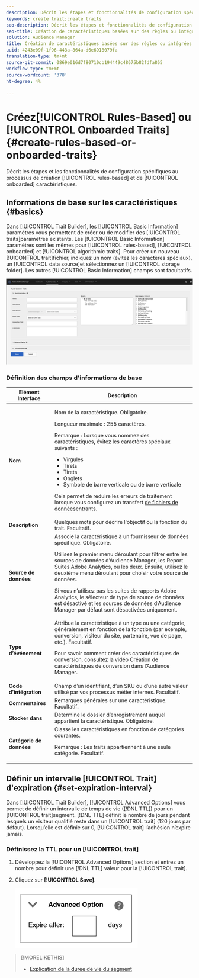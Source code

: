 ```yaml
---
description: Décrit les étapes et fonctionnalités de configuration spécifiques au processus de création de caractéristiques intégré et basé sur des règles.
keywords: create trait;create traits
seo-description: Décrit les étapes et fonctionnalités de configuration spécifiques au processus de création de caractéristiques intégré et basé sur des règles.
seo-title: Création de caractéristiques basées sur des règles ou intégrées
solution: Audience Manager
title: Création de caractéristiques basées sur des règles ou intégrées
uuid: 4243e09f-1f96-443a-864a-d6e6918079fa
translation-type: tm+mt
source-git-commit: 0869e016d7f80710cb194449c48675b82fdfa865
workflow-type: tm+mt
source-wordcount: '378'
ht-degree: 4%

---
```



# Créez[!UICONTROL Rules-Based] ou [!UICONTROL Onboarded Traits] {#create-rules-based-or-onboarded-traits}

Décrit les étapes et les fonctionnalités de configuration spécifiques au processus de création [!UICONTROL rules-based] et de [!UICONTROL onboarded] caractéristiques.

<!-- c_tb_rules_traits.xml -->

## Informations de base sur les caractéristiques {#basics}

Dans [!UICONTROL Trait Builder], les [!UICONTROL Basic Information] paramètres vous permettent de créer ou de modifier des [!UICONTROL traits]paramètres existants. Les [!UICONTROL Basic Information] paramètres sont les mêmes pour [!UICONTROL rules-based], [!UICONTROL onboarded] et [!UICONTROL algorithmic traits]. Pour créer un nouveau [!UICONTROL trait]fichier, indiquez un nom (évitez les caractères spéciaux), un [!UICONTROL data source]et sélectionnez un [!UICONTROL storage folder]. Les autres [!UICONTROL Basic Information] champs sont facultatifs.

<!-- c_tb_basics.xml -->

![create-trait](assets/create-trait.png)

### Définition des champs d&#39;informations de base

<table id="table_42AEC7A5B22346C5BB996D2D36C56229"> 
 <thead> 
  <tr> 
   <th colname="col1" class="entry"> Elément Interface </th> 
   <th colname="col2" class="entry"> Description </th> 
  </tr> 
 </thead>
 <tbody> 
  <tr> 
   <td colname="col1"> <b><span class="uicontrol"> Nom</span></b> </td> 
   <td colname="col2"> <p>Nom de la caractéristique. Obligatoire. </p> <p>Longueur maximale : 255 caractères. </p> <p> <p>Remarque : Lorsque vous nommez des caractéristiques, évitez les caractères spéciaux suivants : 
      <ul id="ul_AB38A333F21A4AA9B5656CBA69BA65E3"> 
       <li id="li_0E5033B540BC41E799075845388E85A7">Virgules </li> 
       <li id="li_B1A6C3E3FB98473A91E4675EE09460F0">Tirets </li> 
       <li id="li_579302FE34B64FE0AE3C751012839229">Tirets </li> 
       <li id="li_44890F738CC64E449CC2545D701ECBC7">Onglets </li> 
       <li id="li_C203837501A94342923C99A7DAD1ED61">Symbole de barre verticale ou de barre verticale </li> 
      </ul> </p> </p> <p>Cela permet de réduire les erreurs de traitement lorsque vous configurez un transfert <a href="../../integration/sending-audience-data/batch-data-transfer-explained/inbound-file-contents.md"> de fichiers de données</a>entrants. </p> </td> 
  </tr> 
  <tr> 
   <td colname="col1"> <b><span class="uicontrol">Description</span></b> </td> 
   <td colname="col2"> Quelques mots pour décrire l'objectif ou la fonction du trait. Facultatif. </td> 
  </tr> 
  <tr> 
   <td colname="col1"> <b><span class="uicontrol"> Source de données</span></b> </td> 
   <td colname="col2"> Associe la caractéristique à un fournisseur de données spécifique. Obligatoire. <p>Utilisez le premier menu déroulant pour filtrer entre les sources de données d’Audience Manager, les Report Suites Adobe Analytics, ou les deux. Ensuite, utilisez le deuxième menu déroulant pour choisir votre source de données.</p><p> Si vous n’utilisez pas les suites de rapports Adobe Analytics, le sélecteur de type de source de données est désactivé et les sources de données d’Audience Manager par défaut sont désactivées uniquement.</p>  </td> 
  </tr>
   <tr> 
   <td colname="col1"> <b><span class="uicontrol"> Type d’événement</span></b> </td> 
   <td colname="col2"> Attribue la caractéristique à un type ou une catégorie, généralement en fonction de la fonction (par exemple, conversion, visiteur du site, partenaire, vue de page, etc.). Facultatif. <p> Pour savoir comment créer des caractéristiques de conversion, consultez la vidéo <a href="https://docs.adobe.com/content/help/en/audience-manager-learn/tutorials/build-and-manage-audiences/traits-and-segments/creating-conversion-traits.html"></a>Création de caractéristiques de conversion dans l’Audience Manager. </p></td> 
  </tr> 
  <tr> 
   <td colname="col1"> <b><span class="uicontrol"> Code d’intégration</span></b> </td> 
   <td colname="col2"> Champ d’un identifiant, d’un SKU ou d’une autre valeur utilisé par vos processus métier internes. Facultatif. </td> 
  </tr> 
  <tr> 
   <td colname="col1"> <b><span class="uicontrol"> Commentaires</span></b> </td> 
   <td colname="col2"> Remarques générales sur une caractéristique. Facultatif. </td> 
  </tr> 
  <tr> 
   <td colname="col1"> <b><span class="uicontrol"> Stocker dans</span></b> </td> 
   <td colname="col2"> Détermine le dossier d’enregistrement auquel appartient la caractéristique. Obligatoire. </td> 
  </tr> 
  <tr> 
   <td colname="col1"> <b><span class="uicontrol"> Catégorie de données</span></b> </td> 
   <td colname="col2"> Classe les caractéristiques en fonction de catégories courantes. <p>Remarque :  Les traits appartiennent à une seule catégorie. Facultatif. </p> </td> 
  </tr> 
 </tbody> 
</table>

## Définir un intervalle [!UICONTROL Trait] d&#39;expiration {#set-expiration-interval}

Dans [!UICONTROL Trait Builder], [!UICONTROL Advanced Options] vous permet de définir un intervalle de temps de vie ([!DNL TTL]) pour un [!UICONTROL trait]segment. [!DNL TTL] définit le nombre de jours pendant lesquels un visiteur qualifié reste dans un [!UICONTROL trait] (120 jours par défaut). Lorsqu’elle est définie sur 0, [!UICONTROL trait] l’adhésion n’expire jamais.

<!-- t_tb_ttl.xml -->

### Définissez la TTL pour un [!UICONTROL trait]

1. Développez la [!UICONTROL Advanced Options] section et entrez un nombre pour définir une [!DNL TTL] valeur pour la [!UICONTROL trait].
1. Cliquez sur **[!UICONTROL Save]**.

   ![](assets/TTL.png)

>[!MORELIKETHIS]
>
>* [Explication de la durée de vie du segment](../../features/traits/segment-ttl-explained.md)

